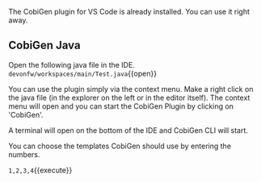 The CobiGen plugin for VS Code is already installed. You can use it right away.


## CobiGen Java

Open the following java file in the IDE.
`devonfw/workspaces/main/Test.java`{{open}}

You can use the plugin simply via the context menu. Make a right click on the java file (in the explorer on the left or in the editor itself). The context menu will open and you can start the CobiGen Plugin by clicking on 'CobiGen'.

A terminal will open on the bottom of the IDE and CobiGen CLI will start.

You can choose the templates CobiGen should use by entering the numbers.

`1,2,3,4`{{execute}}